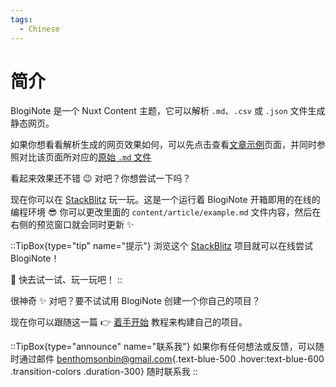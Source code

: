 ```yaml
---
tags:
  - Chinese
---
```


# 简介

BlogiNote 是一个 Nuxt Content 主题，它可以解析 `.md`、`.csv` 或 `.json` 文件生成静态网页。

如果你想看看解析生成的网页效果如何，可以先点击查看[文章示例](./example/example-article-cn)页面，并同时参照对比该页面所对应的[原始 `.md` 文件](https://raw.githubusercontent.com/Benbinbin/BlogiNote/main/content/article/example/2.example-article-cn.md)

看起来效果还不错 :wink: 对吧？你想尝试一下吗？

现在你可以在 [StackBlitz](https://stackblitz.com/edit/github-qrmhoj) 玩一玩。这是一个运行着 BlogiNote 开箱即用的在线的编程环境 :sunglasses: 你可以更改里面的 `content/article/example.md` 文件内容，然后在右侧的预览窗口就会同时更新 :sparkles:

::TipBox{type="tip" name="提示"}
浏览这个 [StackBlitz](https://stackblitz.com/edit/github-qrmhoj) 项目就可以在线尝试 BlogiNote！

:tada: 快去试一试、玩一玩吧！
::

很神奇 :sparkles: 对吧？要不试试用 BlogiNote 创建一个你自己的项目？

现在你可以跟随这一篇 :point_right: [着手开始](./tutorial/get-start-cn) 教程来构建自己的项目。

::TipBox{type="announce" name="联系我"}
如果你有任何想法或反馈，可以随时通过邮件 [benthomsonbin@gmail.com](mailto:benthomsonbin@gmail.com){.text-blue-500 .hover:text-blue-600 .transition-colors .duration-300} 随时联系我
::